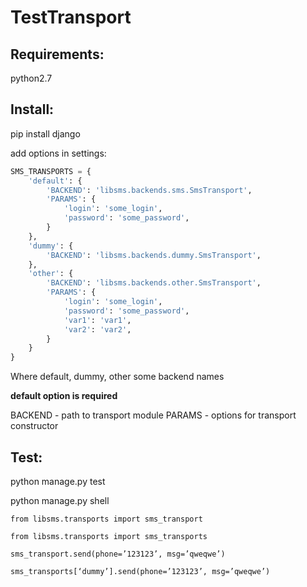 # TestTransport

## **Requirements:**

python2.7

## **Install:**

pip install django

add options in settings:

```python
SMS_TRANSPORTS = {
    'default': {
        'BACKEND': 'libsms.backends.sms.SmsTransport',
        'PARAMS': {
            'login': 'some_login',
            'password': 'some_password',
        }
    },
    'dummy': {
        'BACKEND': 'libsms.backends.dummy.SmsTransport',
    },
    'other': {
        'BACKEND': 'libsms.backends.other.SmsTransport',
        'PARAMS': {
            'login': 'some_login',
            'password': 'some_password',
            'var1': 'var1',
            'var2': 'var2',
        }
    }
}
```

Where default, dummy, other some backend names

**default option is required**

BACKEND - path to transport module
PARAMS - options for transport constructor

## **Test:**

python manage.py test

python manage.py shell


`from libsms.transports import sms_transport`

`from libsms.transports import sms_transports`

`sms_transport.send(phone=’123123’, msg=’qweqwe’)`

`sms_transports[‘dummy’].send(phone=’123123’, msg=’qweqwe’)`
